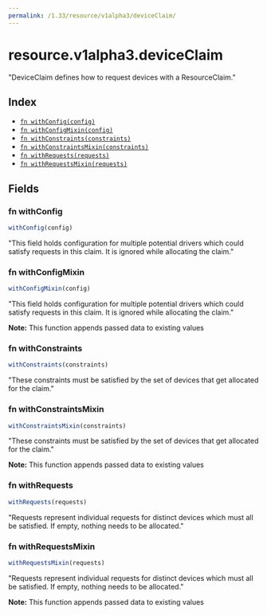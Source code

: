 ```yaml
---
permalink: /1.33/resource/v1alpha3/deviceClaim/
---
```


# resource.v1alpha3.deviceClaim

"DeviceClaim defines how to request devices with a ResourceClaim."

## Index

* [`fn withConfig(config)`](#fn-withconfig)
* [`fn withConfigMixin(config)`](#fn-withconfigmixin)
* [`fn withConstraints(constraints)`](#fn-withconstraints)
* [`fn withConstraintsMixin(constraints)`](#fn-withconstraintsmixin)
* [`fn withRequests(requests)`](#fn-withrequests)
* [`fn withRequestsMixin(requests)`](#fn-withrequestsmixin)

## Fields

### fn withConfig

```ts
withConfig(config)
```

"This field holds configuration for multiple potential drivers which could satisfy requests in this claim. It is ignored while allocating the claim."

### fn withConfigMixin

```ts
withConfigMixin(config)
```

"This field holds configuration for multiple potential drivers which could satisfy requests in this claim. It is ignored while allocating the claim."

**Note:** This function appends passed data to existing values

### fn withConstraints

```ts
withConstraints(constraints)
```

"These constraints must be satisfied by the set of devices that get allocated for the claim."

### fn withConstraintsMixin

```ts
withConstraintsMixin(constraints)
```

"These constraints must be satisfied by the set of devices that get allocated for the claim."

**Note:** This function appends passed data to existing values

### fn withRequests

```ts
withRequests(requests)
```

"Requests represent individual requests for distinct devices which must all be satisfied. If empty, nothing needs to be allocated."

### fn withRequestsMixin

```ts
withRequestsMixin(requests)
```

"Requests represent individual requests for distinct devices which must all be satisfied. If empty, nothing needs to be allocated."

**Note:** This function appends passed data to existing values